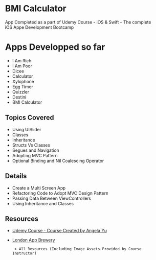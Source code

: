 # BMI Calculator
App Completed as a part of Udemy Course - iOS &amp; Swift - The complete iOS Appe Development Bootcamp


# Apps Developped so far
 - I Am Rich 
 - I Am Poor
 - Dicee
 - Calculator
 - Xylophone
 - Egg Timer
 - Quizzler
 - Destini
 - BMI Calculator


## Topics Covered
 - Using UISlider
 - Classes 
 - Inheritance
 - Structs Vs Classes
 - Segues and Navigation
 - Adopting MVC Pattern
 - Optional Binding and Nil Coalescing Operator

## Details
 - Create a Multi Screen App
 - Refactoring Code to Adopt MVC Design Pattern 
 - Passing Data Between ViewControllers
 - Using Inheritance and Classes

## Resources
- [Udemy Course - Course Created by Angela Yu](https://www.udemy.com/course/ios-13-app-development-bootcamp/)
- [London App Brewery](https://www.londonappbrewery.com)

       > All Resources (Including Image Assets Provided by Course Instructor) 
